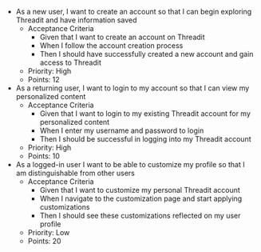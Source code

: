 - As a new user, I want to create an account so that I can begin exploring Threadit and have information saved
  - Acceptance Criteria
    - Given that I want to create an account on Threadit
    - When I follow the account creation process
    - Then I should have successfully created a new account and gain access to Threadit
  - Priority: High
  - Points: 12
- As a returning user, I want to login to my account so that I can view my personalized content
  - Acceptance Criteria
    - Given that I want to login to my existing Threadit account for my personalized content
    - When I enter my username and password to login
    - Then I should be successful in logging into my Threadit account
  - Priority: High
  - Points: 10
- As a logged-in user I want to be able to customize my profile so that I am distinguishable from other users
  - Acceptance Criteria
    - Given that I want to customize my personal Threadit account
    - When I navigate to the customization page and start applying customizations
    - Then I should see these customizations reflected on my user profile
  - Priority: Low
  - Points: 20